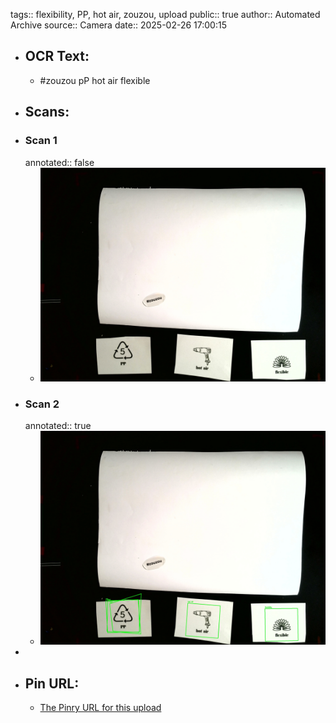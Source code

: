 tags:: flexibility, PP, hot air, zouzou, upload
public:: true
author:: Automated Archive
source:: Camera
date:: 2025-02-26 17:00:15

- ## OCR Text:
	- #zouzou
	  pP
	  hot air
	  flexible
- ## Scans:
- ### Scan 1
  annotated:: false
	- ![./assets/scans/2025-02-26T17-00-15-5975.jpg](./assets/scans/2025-02-26T17-00-15-5975.jpg)
- ### Scan 2
  annotated:: true
	- ![./assets/scans/2025-02-26T17-00-15-6241.jpg](./assets/scans/2025-02-26T17-00-15-6241.jpg)
-
- ## Pin URL:
	- [The Pinry URL for this upload](https://pinry.petau.net/pins/125/)